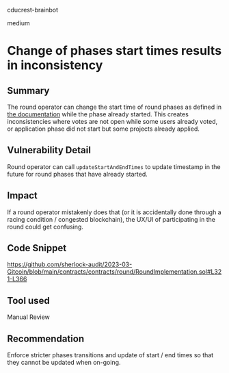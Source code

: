 cducrest-brainbot

medium

# Change of phases start times results in inconsistency

## Summary

The round operator can change the start time of round phases as defined in [the documentation](https://docs.allo.gitcoin.co/core-concepts/round) while the phase already started. This creates inconsistencies where votes are not open while some users already voted, or application phase did not start but some projects already applied.

## Vulnerability Detail

Round operator can call `updateStartAndEndTimes` to update timestamp in the future for round phases that have already started.

## Impact

If a round operator mistakenly does that (or it is accidentally done through a racing condition / congested blockchain), the UX/UI of participating in the round could get confusing.

## Code Snippet

https://github.com/sherlock-audit/2023-03-Gitcoin/blob/main/contracts/contracts/round/RoundImplementation.sol#L321-L366

## Tool used

Manual Review

## Recommendation

Enforce stricter phases transitions and update of start / end times so that they cannot be updated when on-going.
